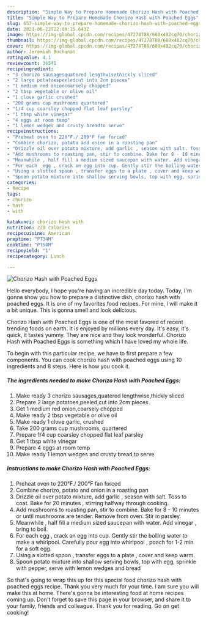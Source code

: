 ```yaml
---
description: "Simple Way to Prepare Homemade Chorizo Hash with Poached Eggs"
title: "Simple Way to Prepare Homemade Chorizo Hash with Poached Eggs"
slug: 657-simple-way-to-prepare-homemade-chorizo-hash-with-poached-eggs
date: 2021-06-22T22:09:15.643Z
image: https://img-global.cpcdn.com/recipes/47278788/680x482cq70/chorizo-hash-with-poached-eggs-recipe-main-photo.jpg
thumbnail: https://img-global.cpcdn.com/recipes/47278788/680x482cq70/chorizo-hash-with-poached-eggs-recipe-main-photo.jpg
cover: https://img-global.cpcdn.com/recipes/47278788/680x482cq70/chorizo-hash-with-poached-eggs-recipe-main-photo.jpg
author: Jeremiah Buchanan
ratingvalue: 4.1
reviewcount: 36541
recipeingredient:
- "3 chorizo sausagesquatered lengthwisethickly sliced"
- "2 large potatoespeeledcut into 2cm pieces"
- "1 medium red onioncoarsely chopped"
- "2 tbsp vegetable or olive oil"
- "1 clove garlic crushed"
- "200 grams cup mushrooms quartered"
- "1/4 cup coarsley chopped flat leaf parsley"
- "1 tbsp white vinegar"
- "4 eggs at room temp"
- "1 lemon wedges and crusty breadto serve"
recipeinstructions:
- "Preheat oven to 220°F./ 200°F fan forced"
- "Combine chorizo, potato and onion in a roasting pan"
- "Drizzle oil over potato mixture, add garlic , season with salt. Toss to coat. Bake for 20 minutes , stirring halfway through cooking."
- "Add mushrooms to roasting pan, stir to combine. Bake for 8 - 10 minutes or until mushrooms are tender. Remove from oven. Stir in parsley."
- "Meanwhile , half fill a medium sized saucepan with water. Add vinegar , bring to boil."
- "For each  egg , crack an egg into cup. Gently stir the boiling water to make a whirlpool. Carefully pour egg into whirlpool , poach for  1-2 min for a soft egg."
- "Using a slotted spoon , transfer eggs to a plate , cover and keep warm."
- "Spoon potato mixture into shallow serving bowls, top with egg, sprinkle with pepper, serve with lemon wedges and bread"
categories:
- Recipe
tags:
- chorizo
- hash
- with

katakunci: chorizo hash with 
nutrition: 220 calories
recipecuisine: American
preptime: "PT34M"
cooktime: "PT58M"
recipeyield: "1"
recipecategory: Lunch

---
```



![Chorizo Hash with Poached Eggs](https://img-global.cpcdn.com/recipes/47278788/680x482cq70/chorizo-hash-with-poached-eggs-recipe-main-photo.jpg)

Hello everybody, I hope you're having an incredible day today. Today, I'm gonna show you how to prepare a distinctive dish, chorizo hash with poached eggs. It is one of my favorites food recipes. For mine, I will make it a bit unique. This is gonna smell and look delicious.



Chorizo Hash with Poached Eggs is one of the most favored of recent trending foods on earth. It is enjoyed by millions every day. It's easy, it's quick, it tastes yummy. They are nice and they look wonderful. Chorizo Hash with Poached Eggs is something which I have loved my whole life.


To begin with this particular recipe, we have to first prepare a few components. You can cook chorizo hash with poached eggs using 10 ingredients and 8 steps. Here is how you cook it.

<!--inarticleads1-->

##### The ingredients needed to make Chorizo Hash with Poached Eggs:

1. Make ready 3 chorizo sausages,quatered lengthwise,thickly sliced
1. Prepare 2 large potatoes,peeled,cut into 2cm pieces
1. Get 1 medium red onion,coarsely chopped
1. Make ready 2 tbsp vegetable or olive oil
1. Make ready 1 clove garlic, crushed
1. Take 200 grams cup mushrooms, quartered
1. Prepare 1/4 cup coarsley chopped flat leaf parsley
1. Get 1 tbsp white vinegar
1. Prepare 4 eggs at room temp
1. Make ready 1 lemon wedges and crusty bread,to serve




<!--inarticleads2-->

##### Instructions to make Chorizo Hash with Poached Eggs:

1. Preheat oven to 220°F./ 200°F fan forced
1. Combine chorizo, potato and onion in a roasting pan
1. Drizzle oil over potato mixture, add garlic , season with salt. Toss to coat. Bake for 20 minutes , stirring halfway through cooking.
1. Add mushrooms to roasting pan, stir to combine. Bake for 8 - 10 minutes or until mushrooms are tender. Remove from oven. Stir in parsley.
1. Meanwhile , half fill a medium sized saucepan with water. Add vinegar , bring to boil.
1. For each  egg , crack an egg into cup. Gently stir the boiling water to make a whirlpool. Carefully pour egg into whirlpool , poach for  1-2 min for a soft egg.
1. Using a slotted spoon , transfer eggs to a plate , cover and keep warm.
1. Spoon potato mixture into shallow serving bowls, top with egg, sprinkle with pepper, serve with lemon wedges and bread




So that's going to wrap this up for this special food chorizo hash with poached eggs recipe. Thank you very much for your time. I am sure you will make this at home. There's gonna be interesting food at home recipes coming up. Don't forget to save this page in your browser, and share it to your family, friends and colleague. Thank you for reading. Go on get cooking!
